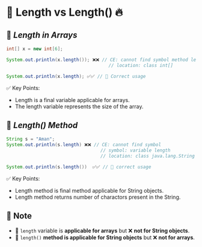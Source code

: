 # 🚀 **Length vs Length()** 🔥
## 📌 ***Length in Arrays***

```java
int[] x = new int[6];

System.out.println(x.length()); ❌❌ // CE: cannot find symbol method length()
                                      // location: class int[]

System.out.println(x.length); ✅✅ // 🎯 Correct usage
```


✅ Key Points:
- Length is a final variable applicable for arrays.
- The length variable represents the size of the array.

## 📌 ***Length() Method***

```java
String s = "Aman";
System.out.println(s.length) ❌❌ // CE: cannot find symbol 
                                   // symbol: variable length
                                   // location: class java.lang.String 

System.out.println(s.length())  ✅✅ // 🎯 correct usage
```
✅ Key Points:
- Length method is final method applicable for String objects.
- Length method returns number of charactors present in the String.

## 📝 **Note**  

- 🔹 `length` variable is **applicable for arrays** but ❌ **not for String objects**.  
- 🔹 `length()` **method is applicable for String objects** but ❌ **not for arrays**.  
